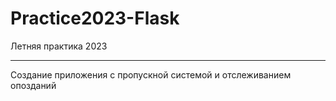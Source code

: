 # Practice2023-Flask
Летняя практика 2023

---

Создание приложения с пропускной системой и отслеживанием опозданий
